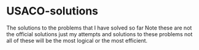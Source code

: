 # USACO-solutions
The solutions to the problems that I have solved so far
Note these are not the official solutions just my attempts and solutions to these problems not all of these will be the most logical or the most efficient.
